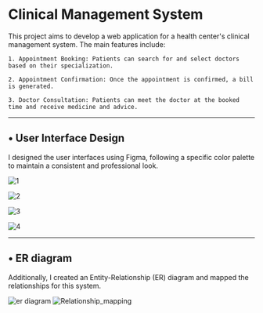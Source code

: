 
# **Clinical Management System**

 This project aims to develop a web application for a health center's clinical management system. The main features include:

	1. Appointment Booking: Patients can search for and select doctors based on their specialization.
 
	2. Appointment Confirmation: Once the appointment is confirmed, a bill is generated.
 
	3. Doctor Consultation: Patients can meet the doctor at the booked time and receive medicine and advice.
 _______________________________________________________________________________________________________________________________________________

 ## •	User Interface Design

I designed the user interfaces using Figma, following a specific color palette to maintain a consistent and professional look.

![1](https://github.com/user-attachments/assets/cdeb145f-f22a-4b39-a3d7-7a3e18d5b638)

![2](https://github.com/user-attachments/assets/76c1a971-2196-4846-b736-0040c25c2e19)

![3](https://github.com/user-attachments/assets/2caeeca4-2f49-43fb-a7bc-993f607dbbc7)

![4](https://github.com/user-attachments/assets/cf495723-95ff-4c31-b917-dc1fd6e5dc04)



_______________________________________________________________________________________________________________________________________________
## •	ER diagram

Additionally, I created an Entity-Relationship (ER) diagram and mapped the relationships for this system.

![er diagram](https://github.com/user-attachments/assets/84270cfe-b98b-4754-997b-d2f551d8b0ca)
![Relationship_mapping](https://github.com/user-attachments/assets/89907231-df59-4d86-9a2e-5f0ff2cf22e2)




